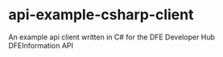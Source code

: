 # api-example-csharp-client
An example api client written in C# for the DFE Developer Hub DFEInformation API
